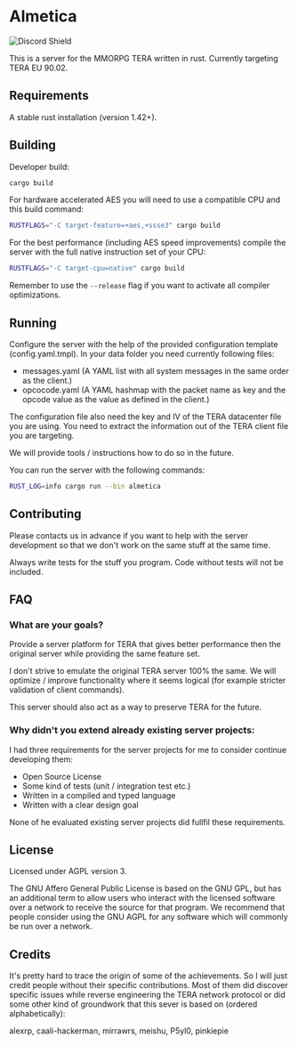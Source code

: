 # Almetica

![Discord Shield](https://discordapp.com/api/guilds/694792322952462387/widget.png?style=shield)

This is a server for the MMORPG TERA written in rust. Currently targeting 
TERA EU 90.02.

## Requirements

A stable rust installation (version 1.42+).

## Building

Developer build:

```bash
cargo build
```

For hardware accelerated AES you will need to use a compatible CPU and this build command:

```bash
RUSTFLAGS="-C target-feature=+aes,+ssse3" cargo build
```

For the best performance (including AES speed improvements) compile the server with the full native instruction set
of your CPU:

```bash
RUSTFLAGS="-C target-cpu=native" cargo build
```

Remember to use the ```--release``` flag if you want to activate all compiler optimizations.

## Running

Configure the server with the help of the provided configuration template
(config.yaml.tmpl). In your data folder you need currently following files:
 * messages.yaml 
   (A YAML list with all system messages in the same order as the client.)
 * opcocode.yaml
   (A YAML hashmap with the packet name as key and the opcode value as the value
   as defined in the client.)

The configuration file also need the key and IV of the TERA datacenter file you
are using. You need to extract the information out of the TERA client file you
are targeting.

We will provide tools / instructions how to do so in the future.

You can run the server with the following commands:

```bash
RUST_LOG=info cargo run --bin almetica
```

## Contributing

Please contacts us in advance if you want to help with the server development so
that we don't work on the same stuff at the same time.

Always write tests for the stuff you program. Code without tests will not be
included.

## FAQ

### What are your goals?

Provide a server platform for TERA that gives better performance then the original
server while providing the same feature set.

I don't strive to emulate the original TERA server 100% the same. We will
optimize / improve functionality where it seems logical (for example stricter
validation of client commands).

This server should also act as a way to preserve TERA for the future.

### Why didn't you extend already existing server projects:

I had three requirements for the server projects for me to consider continue
developing them:

 * Open Source License
 * Some kind of tests (unit / integration test etc.)
 * Written in a compiled and typed language
 * Written with a clear design goal

None of he evaluated existing server projects did fullfil these requirements.

## License

Licensed under AGPL version 3.

The GNU Affero General Public License is based on the GNU GPL, but has an
additional term to allow users who interact with the licensed software over a
network to receive the source for that program. We recommend that people
consider using the GNU AGPL for any software which will commonly be run over a
network.

## Credits

It's pretty hard to trace the origin of some of the achievements. So I will just
credit people without their specific contributions. Most of them did discover
specific issues while reverse engineering the TERA network protocol or did some
other kind of groundwork that this sever is based on (ordered alphabetically):

alexrp, caali-hackerman, mirrawrs, meishu, P5yl0, pinkiepie
